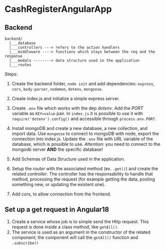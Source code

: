 # CashRegisterAngularApp

## Backend
```
backend/
  |___database
  |___controllers ---> refers to the action handlers
  |___middleware ----> functions which stays between the req and the response
  |___modals --------> data structure used in the application
  |___routes
```

Steps:
1) Create the backend folder, `node init` and add dependencies: `express`, `cors`, `body-parser`, `nodemon`, `dotenv`, `mongoose`.

2) Create index.js and initialize a simple express server.

3) Create `.env` file which works with the dep _dotenv_. Add the _PORT_ variable as `KEY=value` pair. In `index.js` it is possible to use it with `require('dotenv').config()` and accessible through `process.env.PORT`.

4) Install mongoDB and create a new database, a new collection, and import data. Use `mongoose` to connect to mongoDB with node, export the connection into index.js. Update the `.env` file with _URL_ variable of the database, which is possible to use. _Attention:_ you need to connect to the mongodb server **AND** the specific database!

5) Add Schemas of Data Structure used in the application.

6) Setup the _router_ with the associated method (ex. `.get()`) and create the related _controller_. The controller has the responsability to handle that method, processing the request (for example getting the data, posting something new, or updating the existent one).

7) Add cors, to allow connection from the frontend.

## Set up a get request in Angular18
1) Create a service whose job is to simple send the Http request. This request is done inside a class method, like `getAll()`.
2) The service is used as an argument in the constructor of the related component; the component will call the `getAll()` function and `.subscribe()`
